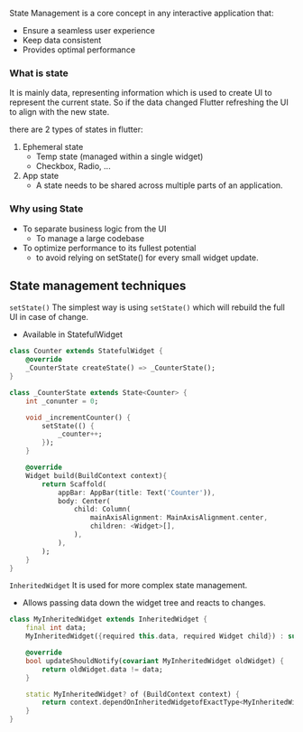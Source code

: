 State Management is a core concept in any interactive application that:
- Ensure a seamless user experience
- Keep data consistent
- Provides optimal performance

### What is state
It is mainly data, representing information which is used to create UI to represent the current state.
So if the data changed Flutter refreshing the UI to align with the new state.

there are 2 types of states in flutter:
1. Ephemeral state
	- Temp state (managed within a single widget)
	- Checkbox, Radio, ...
2. App state
	- A state needs to be shared across multiple parts of an application.
### Why using State
- To separate business logic from the UI
	- To manage a large codebase
- To optimize performance to its fullest potential
	- to avoid relying on setState() for every small widget update.

## State management techniques
`setState()`
The simplest way is using `setState()` which will rebuild the full UI in case of change.
- Available in StatefulWidget

``` dart
class Counter extends StatefulWidget {
	@override
	_CounterState createState() => _CounterState();
}

class _CounterState extends State<Counter> {
	int _conunter = 0;

	void _incrementCounter() {
		setState(() {
			_counter++;
		});
	}

	@override
	Widget build(BuildContext context){
		return Scaffold(
			appBar: AppBar(title: Text('Counter')),
			body: Center(
				child: Column(
					mainAxisAlignment: MainAxisAlignment.center,
					children: <Widget>[],
				),
			),
		);
	}
}
```

`InheritedWidget`
It is used for more complex state management.
- Allows passing data down the widget tree and reacts to changes.


``` dart
class MyInheritedWidget extends InheritedWidget {
	final int data;
	MyInheritedWidget({required this.data, required Widget child}) : super(child: child);

	@override
	bool updateShouldNotify(covariant MyInheritedWidget oldWidget) {
		return oldWidget.data != data;
	}

	static MyInheritedWidget? of (BuildContext context) {
		return context.dependOnInheritedWidgetofExactType<MyInheritedWidget>();
	}
}
```